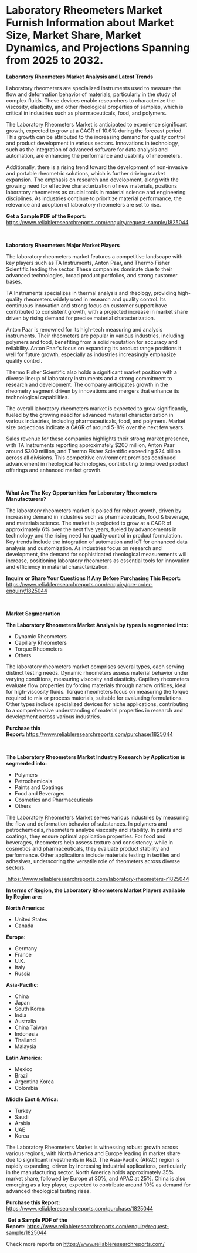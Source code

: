 <p><h1>Laboratory Rheometers Market Furnish Information about Market Size, Market Share, Market Dynamics, and Projections Spanning from 2025 to 2032.</h1></p><p><strong>Laboratory Rheometers Market Analysis and Latest Trends</strong></p>
<p><p>Laboratory rheometers are specialized instruments used to measure the flow and deformation behavior of materials, particularly in the study of complex fluids. These devices enable researchers to characterize the viscosity, elasticity, and other rheological properties of samples, which is critical in industries such as pharmaceuticals, food, and polymers. </p><p>The Laboratory Rheometers Market is anticipated to experience significant growth, expected to grow at a CAGR of 10.6% during the forecast period. This growth can be attributed to the increasing demand for quality control and product development in various sectors. Innovations in technology, such as the integration of advanced software for data analysis and automation, are enhancing the performance and usability of rheometers. </p><p>Additionally, there is a rising trend toward the development of non-invasive and portable rheometric solutions, which is further driving market expansion. The emphasis on research and development, along with the growing need for effective characterization of new materials, positions laboratory rheometers as crucial tools in material science and engineering disciplines. As industries continue to prioritize material performance, the relevance and adoption of laboratory rheometers are set to rise.</p></p>
<p><strong>Get a Sample PDF of the Report:&nbsp;</strong> <a href="https://www.reliableresearchreports.com/enquiry/request-sample/1825044?utm_campaign=102&utm_medium=2&utm_source=Github&utm_content=ia&utm_term=27022025&utm_id=laboratory-rheometers">https://www.reliableresearchreports.com/enquiry/request-sample/1825044</a></p>
<p>&nbsp;</p>
<p><strong>Laboratory Rheometers Major Market Players</strong></p>
<p><p>The laboratory rheometers market features a competitive landscape with key players such as TA Instruments, Anton Paar, and Thermo Fisher Scientific leading the sector. These companies dominate due to their advanced technologies, broad product portfolios, and strong customer bases.</p><p>TA Instruments specializes in thermal analysis and rheology, providing high-quality rheometers widely used in research and quality control. Its continuous innovation and strong focus on customer support have contributed to consistent growth, with a projected increase in market share driven by rising demand for precise material characterization.</p><p>Anton Paar is renowned for its high-tech measuring and analysis instruments. Their rheometers are popular in various industries, including polymers and food, benefiting from a solid reputation for accuracy and reliability. Anton Paar's focus on expanding its product range positions it well for future growth, especially as industries increasingly emphasize quality control.</p><p>Thermo Fisher Scientific also holds a significant market position with a diverse lineup of laboratory instruments and a strong commitment to research and development. The company anticipates growth in the rheometry segment driven by innovations and mergers that enhance its technological capabilities.</p><p>The overall laboratory rheometers market is expected to grow significantly, fueled by the growing need for advanced material characterization in various industries, including pharmaceuticals, food, and polymers. Market size projections indicate a CAGR of around 5-8% over the next few years.</p><p>Sales revenue for these companies highlights their strong market presence, with TA Instruments reporting approximately $200 million, Anton Paar around $300 million, and Thermo Fisher Scientific exceeding $24 billion across all divisions. This competitive environment promises continued advancement in rheological technologies, contributing to improved product offerings and enhanced market growth.</p></p>
<p>&nbsp;</p>
<p><strong>What Are The Key Opportunities For Laboratory Rheometers Manufacturers?</strong></p>
<p><p>The laboratory rheometers market is poised for robust growth, driven by increasing demand in industries such as pharmaceuticals, food & beverage, and materials science. The market is projected to grow at a CAGR of approximately 6% over the next five years, fueled by advancements in technology and the rising need for quality control in product formulation. Key trends include the integration of automation and IoT for enhanced data analysis and customization. As industries focus on research and development, the demand for sophisticated rheological measurements will increase, positioning laboratory rheometers as essential tools for innovation and efficiency in material characterization.</p></p>
<p><strong>Inquire or Share Your Questions If Any Before Purchasing This Report:</strong> <a href="https://www.reliableresearchreports.com/enquiry/pre-order-enquiry/1825044?utm_campaign=102&utm_medium=2&utm_source=Github&utm_content=ia&utm_term=27022025&utm_id=laboratory-rheometers">https://www.reliableresearchreports.com/enquiry/pre-order-enquiry/1825044</a></p>
<p>&nbsp;</p>
<p><strong>Market Segmentation</strong></p>
<p><strong>The Laboratory Rheometers Market Analysis by types is segmented into:</strong></p>
<p><ul><li>Dynamic Rheometers</li><li>Capillary Rheometers</li><li>Torque Rheometers</li><li>Others</li></ul></p>
<p><p>The laboratory rheometers market comprises several types, each serving distinct testing needs. Dynamic rheometers assess material behavior under varying conditions, measuring viscosity and elasticity. Capillary rheometers evaluate flow properties by forcing materials through narrow orifices, ideal for high-viscosity fluids. Torque rheometers focus on measuring the torque required to mix or process materials, suitable for evaluating formulations. Other types include specialized devices for niche applications, contributing to a comprehensive understanding of material properties in research and development across various industries.</p></p>
<p><strong>Purchase this Report:&nbsp;</strong><a href="https://www.reliableresearchreports.com/purchase/1825044?utm_campaign=102&utm_medium=2&utm_source=Github&utm_content=ia&utm_term=27022025&utm_id=laboratory-rheometers">https://www.reliableresearchreports.com/purchase/1825044</a></p>
<p>&nbsp;</p>
<p><strong>The Laboratory Rheometers Market Industry Research by Application is segmented into:</strong></p>
<p><ul><li>Polymers</li><li>Petrochemicals</li><li>Paints and Coatings</li><li>Food and Beverages</li><li>Cosmetics and Pharmaceuticals</li><li>Others</li></ul></p>
<p><p>The Laboratory Rheometers Market serves various industries by measuring the flow and deformation behavior of substances. In polymers and petrochemicals, rheometers analyze viscosity and stability. In paints and coatings, they ensure optimal application properties. For food and beverages, rheometers help assess texture and consistency, while in cosmetics and pharmaceuticals, they evaluate product stability and performance. Other applications include materials testing in textiles and adhesives, underscoring the versatile role of rheometers across diverse sectors.</p></p>
<p><a href="https://www.reliableresearchreports.com/laboratory-rheometers-r1825044?utm_campaign=102&utm_medium=2&utm_source=Github&utm_content=ia&utm_term=27022025&utm_id=laboratory-rheometers">&nbsp;https://www.reliableresearchreports.com/laboratory-rheometers-r1825044</a></p>
<p><strong>In terms of Region, the Laboratory Rheometers Market Players available by Region are:</strong></p>
<p>
    <p> <strong> North America: </strong>
        <ul>
            <li>United States</li>
            <li>Canada</li>
        </ul>
        </p> 
    <p> <strong> Europe: </strong>
        <ul>
            <li>Germany</li>
            <li>France</li>
            <li>U.K.</li>
            <li>Italy</li>
            <li>Russia</li>
        </ul>
        </p> 
    <p> <strong> Asia-Pacific: </strong>
        <ul>
            <li>China</li>
            <li>Japan</li>
            <li>South Korea</li>
            <li>India</li>
            <li>Australia</li>
            <li>China Taiwan</li>
            <li>Indonesia</li>
            <li>Thailand</li>
            <li>Malaysia</li>
        </ul>
        </p> 
    <p> <strong> Latin America: </strong>
        <ul>
            <li>Mexico</li>
            <li>Brazil</li>
            <li>Argentina Korea</li>
            <li>Colombia</li>
        </ul>
        </p> 
    <p> <strong> Middle East & Africa: </strong>
        <ul>
            <li>Turkey</li>
            <li>Saudi</li>
            <li>Arabia</li>
            <li>UAE</li>
            <li>Korea</li>
        </ul>
    </p>
    </p>
<p><p>The Laboratory Rheometers Market is witnessing robust growth across various regions, with North America and Europe leading in market share due to significant investments in R&D. The Asia-Pacific (APAC) region is rapidly expanding, driven by increasing industrial applications, particularly in the manufacturing sector. North America holds approximately 35% market share, followed by Europe at 30%, and APAC at 25%. China is also emerging as a key player, expected to contribute around 10% as demand for advanced rheological testing rises.</p></p>
<p><strong>Purchase this Report: </strong><a href="https://www.reliableresearchreports.com/purchase/1825044?utm_campaign=102&utm_medium=2&utm_source=Github&utm_content=ia&utm_term=27022025&utm_id=laboratory-rheometers">https://www.reliableresearchreports.com/purchase/1825044</a></p>
<p>&nbsp;<strong>Get a Sample PDF of the Report:&nbsp;&nbsp;</strong><a href="https://www.reliableresearchreports.com/enquiry/request-sample/1825044?utm_campaign=102&utm_medium=2&utm_source=Github&utm_content=ia&utm_term=27022025&utm_id=laboratory-rheometers">https://www.reliableresearchreports.com/enquiry/request-sample/1825044</a></p>
<p><strong></strong></p>
<p>Check more reports on <a href="https://www.reliableresearchreports.com/?utm_campaign=102&utm_medium=2&utm_source=Github&utm_content=ia&utm_term=27022025&utm_id=laboratory-rheometers">https://www.reliableresearchreports.com/</a></p>